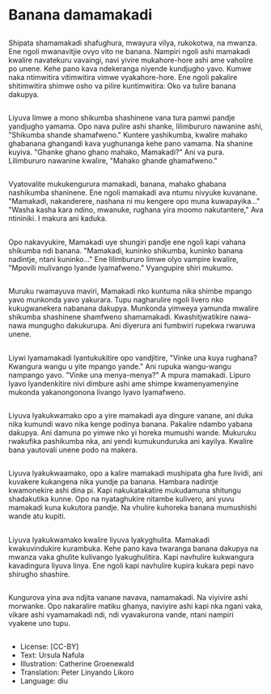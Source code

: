 # Banana damamakadi

##
Shipata shamamakadi shafughura, mwayura vilya, rukokotwa, na mwanza. Ene ngoli mwanavitjie ovyo vito ne banana. Nampiri ngoli ashi mamakadi kwalire navatekuru vavaingi, navi yivire mukahore-hore ashi ame vaholire po unene. Kehe pano kava ndekeranga niyende kundjugho yavo. Kumwe naka ntimwitira vitimwitira vimwe vyakahore-hore. Ene ngoli pakalire shitimwitira shimwe osho va pilire kuntimwitira: Oko va tulire banana dakupya.

##
Liyuva limwe a mono shikumba shashinene vana tura pamwi pandje yandjugho yamama. Opo nava pulire ashi shanke, lilimbururo nawanine ashi, "Shikumba shande shamafweno." Kuntere yashikumba, kwalire mahako ghabanana ghangandi kava yughunanga kehe pano vamama. Na shanine kuyiva. "Ghanke ghano ghano mahako, Mamakadi?" Ani va pura. Lilimbururo nawanine kwalire, "Mahako ghande ghamafweno."

##
Vyatovalite mukukengurura mamakadi, banana, mahako ghabana nashikumba shaninene. Ene ngoli mamakadi ava ntumu nivyuke kuvanane. "Mamakadi, nakanderere, nashana ni mu kengere opo muna kuwapayika..." "Washa kasha kara ndino, mwanuke, rughana yira moomo nakutantere," Ava ntininiki. I makura ani kaduka.

##
Opo nakavyukire, Mamakadi uye shungiri pandje ene ngoli kapi vahana shikumba ndi banana. "Mamakadi, kuninko shikumba, kuninko banana nadintje, ntani kuninko..." Ene lilimbururo limwe olyo vampire kwalire, "Mpovili mulivango lyande lyamafweno." Vyangupire shiri mukumo.

##
Muruku rwamayuva maviri, Mamakadi nko kuntuma nika shimbe mpango yavo munkonda yavo yakurara. Tupu nagharulire ngoli livero nko kukugwanekera nabanana dakupya. Munkonda yimweya yamunda mwalire shikumba shashinene shamfweno shamamakadi. Kwashitjwatikire nawa-nawa mungugho dakukurupa. Ani diyerura ani fumbwiri rupekwa rwaruwa unene.

##
Liywi lyamamakadi lyantukukitire opo vandjitire, "Vinke una kuya rughana? Kwangura wangu u yite mpango yande." Ani rupuka wangu-wangu nampango yavo. "Vinke una menya-menya?" A mpura mamakadi. Lipuro lyavo lyandenkitire nivi dimbure ashi ame shimpe kwamenyamenyine mukonda yakanongonona livango lyavo lyamafweno.

##
Liyuva lyakukwamako opo a yire mamakadi aya dingure vanane, ani duka nika kumundi wavo nika kenge podinya banana. Pakalire ndambo yabana dakupya. Ani damuna po yimwe nko yi horeka mumushi wande. Mukuruku rwakufika pashikumba nka, ani yendi kumukunduruka ani kayilya. Kwalire bana yautovali unene podo na makera.

##
Liyuva lyakukwaamako, opo a kalire mamakadi mushipata gha fure lividi, ani kuvakere kukangena nika yundje pa banana. Hambara nadintje kwamonekire ashi dina pi. Kapi nakukatakatire mukudamuna shitungu shadakutika kunne. Opo na nyataghukire nitambe kulivero, ani yuvu mamakadi kuna kukutora pandje. Na vhulire kuhoreka banana mumushishi wande atu kupiti.

##
Liyuva lyakukwamako kwalire liyuva lyakyghulita. Mamakadi kwakuvindukire kurambuka. Kehe pano kava twaranga banana dakupya na mwanza vaka ghulite kulivango lyakughulitira. Kapi navhulire kukwangura kavadingura liyuva linya. Ene ngoli kapi navhulire kupira kukara pepi navo shirugho shashire.

##
Kungurova yina ava ndjita vanane navava, namamakadi. Na viyivire ashi morwanke. Opo nakaralire matiku ghanya, naviyire ashi kapi nka ngani vaka, vikare ashi vyamamakadi ndi, ndi vyavakurona vande, ntani nampiri vyakene uno tupu.

##
* License: [CC-BY]
* Text: Ursula Nafula
* Illustration: Catherine Groenewald
* Translation: Peter Linyando Likoro
* Language: diu
